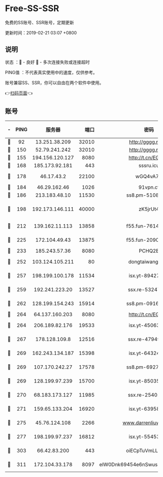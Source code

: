 # Free-SS-SSR

免费的SS账号、SSR账号，定期更新

更新时间：2019-02-21 03:07 +0800

## 说明

状态     ：🙂 - 良好 🙁 - 多次连接失败或连接超时

PING值   ：不代表真实使用中的速度，仅供参考。

账号兼容SS、SSR，你可以自由在两个软件中使用。

👉[扫码页面](https://liesauer.github.io/free-ss-ssr.github.io/)👈

## 账号

|-|PING|服务器|端口|密码|加密方式|区域|
|:----:|:----:|:-----:|-----:|:----:|:----:|:----:|
|🙂|92|13.251.38.209|32010|http://gggg.rocks|chacha20|SG|
|🙂|150|52.79.241.242|32010|http://gggg.rocks|chacha20|KR|
|🙂|155|194.156.120.127|8080|http://t.cn/EGJIyrl|rc4-md5|RU|
|🙂|168|185.173.92.181|443|sssru.icu|rc4-md5|RU|
|🙂|178|46.17.43.2|22100|wGQ4vA7D|aes-256-gcm|RU|
|🙂|184|46.29.162.46|1026|91vpn.cf|rc4-md5|RU|
|🙂|186|213.183.48.10|11530|ss8.pm-51089820|rc4-md5|RU|
|🙂|198|192.173.146.111|40000|zK5jrUt4|chacha20-ietf-poly1305|US|
|🙂|212|139.162.11.113|13858|f55.fun-76142283|aes-256-cfb|SG|
|🙂|225|172.104.49.43|13875|f55.fun-20902073|aes-256-cfb|SG|
|🙂|233|185.243.57.36|8080|PCHQ2E|rc4-md5|US|
|🙂|252|103.124.105.211|80|dongtaiwang.com|aes-256-cfb|US|
|🙂|257|198.199.100.178|11534|isx.yt-89427709|aes-256-cfb|US|
|🙂|259|192.241.223.20|13527|ssx.re-53247060|aes-256-cfb|US|
|🙂|262|128.199.154.243|15914|ss8.pm-09160539|aes-256-cfb|SG|
|🙂|264|64.137.160.203|8080|http://t.cn/EGJIyrl|rc4-md5|CA|
|🙂|264|206.189.82.176|19533|isx.yt-45063216|aes-256-cfb|SG|
|🙂|267|178.128.109.8|12516|ssx.re-47949672|aes-256-cfb|SG|
|🙂|269|162.243.134.187|15398|isx.yt-64324153|aes-256-cfb|US|
|🙂|269|107.170.242.27|17578|ss8.pm-69276184|aes-256-cfb|US|
|🙂|269|128.199.97.239|15700|isx.yt-85035186|aes-256-cfb|SG|
|🙂|270|68.183.173.127|11985|ssx.re-25401129|aes-256-cfb|US|
|🙂|271|159.65.133.204|16920|isx.yt-63958934|aes-256-cfb|SG|
|🙂|275|45.76.124.108|2266|www.darrenliuwei.com|aes-256-cfb|AU|
|🙂|277|198.199.97.237|16812|isx.yt-55453633|aes-256-cfb|US|
|🙂|303|66.42.83.200|443|oiECpTuVmLLxk4Ts|aes-256-cfb|US|
|🙂|311|172.104.33.178|8097|eIW0Dnk69454e6nSwuspv9DmS201tQ0D|aes-256-cfb|SG|
